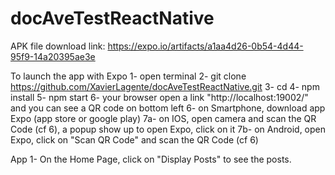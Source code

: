 # docAveTestReactNative

APK file download link: https://expo.io/artifacts/a1aa4d26-0b54-4d44-95f9-14a20395ae3e

To launch the app with Expo
1- open terminal
2- git clone https://github.com/XavierLagente/docAveTestReactNative.git <MyFolder>
3- cd <MyFolder>
4- npm install
5- npm start
6- your browser open a link "http://localhost:19002/" and you can see a QR code on bottom left
6- on Smartphone, download app Expo (app store or google play)
7a- on IOS, open camera and scan the QR Code (cf 6), a popup show up to open Expo, click on it
7b- on Android, open Expo, click on "Scan QR Code" and scan the QR Code (cf 6)

App
1- On the Home Page, click on "Display Posts" to see the posts.
